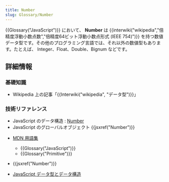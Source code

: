 ```yaml
---
title: Number
slug: Glossary/Number
---
```


{{Glossary("JavaScript")}} において、 **Number** は {{interwiki("wikipedia","倍精度浮動小数点数","倍精度64ビット浮動小数点形式 (IEEE 754)")}} を持つ数値データ型です。その他のプログラミング言語では、それ以外の数値型もあります。たとえば、 Integer、Float、Double、Bignum などです。

## 詳細情報

### 基礎知識

- Wikipedia 上の記事「{{Interwiki("wikipedia", "データ型")}}」

### 技術リファレンス

- JavaScript のデータ構造 : [Number](/ja/docs/Web/JavaScript/Data_structures#Number_type)
- JavaScript のグローバルオブジェクト {{jsxref("Number")}}

<!---->

- [MDN 用語集](/ja/docs/Glossary)

  - {{Glossary("JavaScript")}}
  - {{Glossary("Primitive")}}

- {{jsxref("Number")}}
- [JavaScript データ型とデータ構造](/ja/docs/Web/JavaScript/Data_structures)
